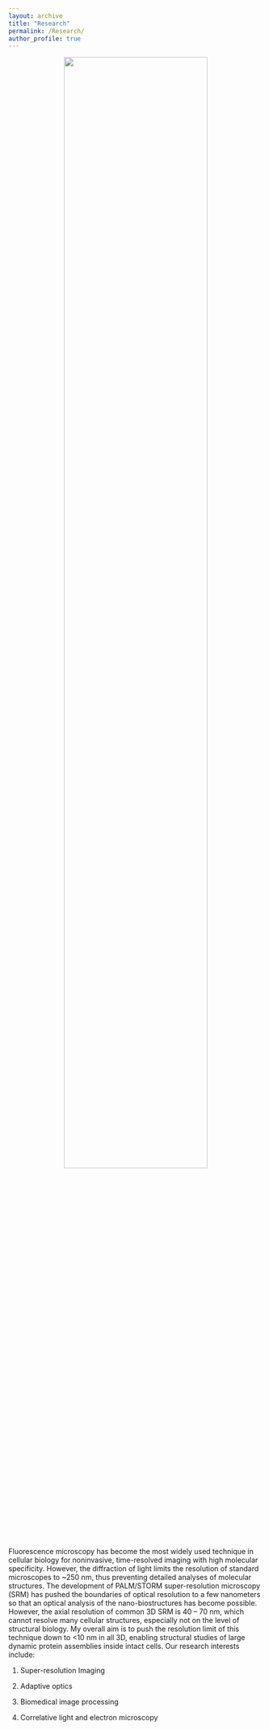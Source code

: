 ```yaml
---
layout: archive
title: "Research"
permalink: /Research/
author_profile: true
---
```


<div style="text-align: center">
<img src='/images/HenriquesLabLogo.jpg' style='width: 75%'>
</div>

<br>
Fluorescence microscopy has become the most widely used technique in cellular biology for noninvasive, time-resolved imaging with high molecular specificity. However, the diffraction of light limits the resolution of standard microscopes to ~250 nm, thus preventing detailed analyses of molecular structures. The development of PALM/STORM super-resolution microscopy (SRM) has pushed the boundaries of optical resolution to a few nanometers so that an optical analysis of the nano-biostructures has become possible. However, the axial resolution of common 3D SRM is 40 – 70 nm, which cannot resolve many cellular structures, especially not on the level of structural biology. My overall aim is to push the resolution limit of this technique down to <10 nm in all 3D, enabling structural studies of large dynamic protein assemblies inside intact cells. Our research interests include:

1. Super-resolution Imaging

2. Adaptive optics

3. Biomedical image processing

4. Correlative light and electron microscopy